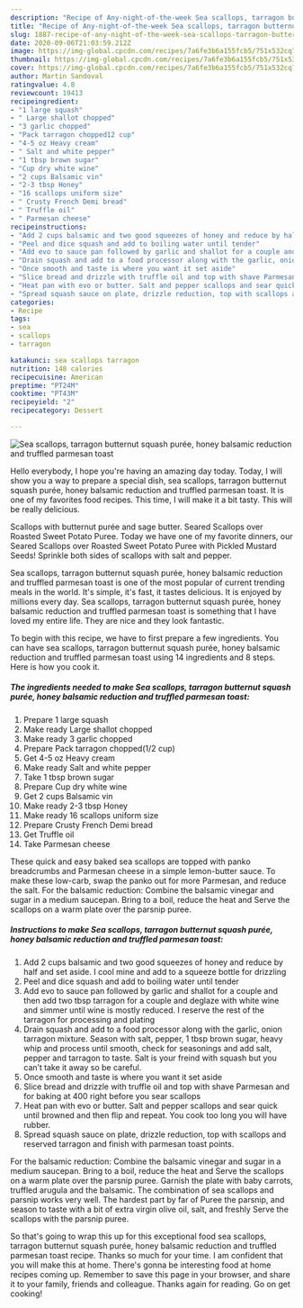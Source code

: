 ```yaml
---
description: "Recipe of Any-night-of-the-week Sea scallops, tarragon butternut squash purée, honey balsamic reduction and truffled parmesan toast"
title: "Recipe of Any-night-of-the-week Sea scallops, tarragon butternut squash purée, honey balsamic reduction and truffled parmesan toast"
slug: 1887-recipe-of-any-night-of-the-week-sea-scallops-tarragon-butternut-squash-puree-honey-balsamic-reduction-and-truffled-parmesan-toast
date: 2020-09-06T21:03:59.212Z
image: https://img-global.cpcdn.com/recipes/7a6fe3b6a155fcb5/751x532cq70/sea-scallops-tarragon-butternut-squash-puree-honey-balsamic-reduction-and-truffled-parmesan-toast-recipe-main-photo.jpg
thumbnail: https://img-global.cpcdn.com/recipes/7a6fe3b6a155fcb5/751x532cq70/sea-scallops-tarragon-butternut-squash-puree-honey-balsamic-reduction-and-truffled-parmesan-toast-recipe-main-photo.jpg
cover: https://img-global.cpcdn.com/recipes/7a6fe3b6a155fcb5/751x532cq70/sea-scallops-tarragon-butternut-squash-puree-honey-balsamic-reduction-and-truffled-parmesan-toast-recipe-main-photo.jpg
author: Martin Sandoval
ratingvalue: 4.8
reviewcount: 19413
recipeingredient:
- "1 large squash"
- " Large shallot chopped"
- "3 garlic chopped"
- "Pack tarragon chopped12 cup"
- "4-5 oz Heavy cream"
- " Salt and white pepper"
- "1 tbsp brown sugar"
- "Cup dry white wine"
- "2 cups Balsamic vin"
- "2-3 tbsp Honey"
- "16 scallops uniform size"
- " Crusty French Demi bread"
- " Truffle oil"
- " Parmesan cheese"
recipeinstructions:
- "Add 2 cups balsamic and two good squeezes of honey and reduce by half and set aside. I cool mine and add to a squeeze bottle for drizzling"
- "Peel and dice squash and add to boiling water until tender"
- "Add evo to sauce pan followed by garlic and shallot for a couple and then add two tbsp tarragon for a couple and deglaze with white wine and simmer until wine is mostly reduced. I reserve the rest of the tarragon for processing and plating"
- "Drain squash and add to a food processor along with the garlic, onion tarragon mixture. Season with salt, pepper, 1 tbsp brown sugar, heavy whip and process until smooth, check for seasonings and add salt, pepper and tarragon to taste. Salt is your freind with squash but you can’t take it away so be careful."
- "Once smooth and taste is where you want it set aside"
- "Slice bread and drizzle with truffle oil and top with shave Parmesan and for baking at 400 right before you sear scallops"
- "Heat pan with evo or butter. Salt and pepper scallops and sear quick until browned and then flip and repeat. You cook too long you will have rubber."
- "Spread squash sauce on plate, drizzle reduction, top with scallops and reserved tarragon and finish with parmesan toast points."
categories:
- Recipe
tags:
- sea
- scallops
- tarragon

katakunci: sea scallops tarragon 
nutrition: 148 calories
recipecuisine: American
preptime: "PT24M"
cooktime: "PT43M"
recipeyield: "2"
recipecategory: Dessert

---
```



![Sea scallops, tarragon butternut squash purée, honey balsamic reduction and truffled parmesan toast](https://img-global.cpcdn.com/recipes/7a6fe3b6a155fcb5/751x532cq70/sea-scallops-tarragon-butternut-squash-puree-honey-balsamic-reduction-and-truffled-parmesan-toast-recipe-main-photo.jpg)

Hello everybody, I hope you're having an amazing day today. Today, I will show you a way to prepare a special dish, sea scallops, tarragon butternut squash purée, honey balsamic reduction and truffled parmesan toast. It is one of my favorites food recipes. This time, I will make it a bit tasty. This will be really delicious.

Scallops with butternut purée and sage butter. Seared Scallops over Roasted Sweet Potato Puree. Today we have one of my favorite dinners, our Seared Scallops over Roasted Sweet Potato Puree with Pickled Mustard Seeds! Sprinkle both sides of scallops with salt and pepper.

Sea scallops, tarragon butternut squash purée, honey balsamic reduction and truffled parmesan toast is one of the most popular of current trending meals in the world. It's simple, it's fast, it tastes delicious. It is enjoyed by millions every day. Sea scallops, tarragon butternut squash purée, honey balsamic reduction and truffled parmesan toast is something that I have loved my entire life. They are nice and they look fantastic.


To begin with this recipe, we have to first prepare a few ingredients. You can have sea scallops, tarragon butternut squash purée, honey balsamic reduction and truffled parmesan toast using 14 ingredients and 8 steps. Here is how you cook it.

<!--inarticleads1-->

##### The ingredients needed to make Sea scallops, tarragon butternut squash purée, honey balsamic reduction and truffled parmesan toast:

1. Prepare 1 large squash
1. Make ready  Large shallot chopped
1. Make ready 3 garlic chopped
1. Prepare Pack tarragon chopped(1/2 cup)
1. Get 4-5 oz Heavy cream
1. Make ready  Salt and white pepper
1. Take 1 tbsp brown sugar
1. Prepare Cup dry white wine
1. Get 2 cups Balsamic vin
1. Make ready 2-3 tbsp Honey
1. Make ready 16 scallops uniform size
1. Prepare  Crusty French Demi bread
1. Get  Truffle oil
1. Take  Parmesan cheese


These quick and easy baked sea scallops are topped with panko breadcrumbs and Parmesan cheese in a simple lemon-butter sauce. To make these low-carb, swap the panko out for more Parmesan, and reduce the salt. For the balsamic reduction: Combine the balsamic vinegar and sugar in a medium saucepan. Bring to a boil, reduce the heat and Serve the scallops on a warm plate over the parsnip puree. 

<!--inarticleads2-->

##### Instructions to make Sea scallops, tarragon butternut squash purée, honey balsamic reduction and truffled parmesan toast:

1. Add 2 cups balsamic and two good squeezes of honey and reduce by half and set aside. I cool mine and add to a squeeze bottle for drizzling
1. Peel and dice squash and add to boiling water until tender
1. Add evo to sauce pan followed by garlic and shallot for a couple and then add two tbsp tarragon for a couple and deglaze with white wine and simmer until wine is mostly reduced. I reserve the rest of the tarragon for processing and plating
1. Drain squash and add to a food processor along with the garlic, onion tarragon mixture. Season with salt, pepper, 1 tbsp brown sugar, heavy whip and process until smooth, check for seasonings and add salt, pepper and tarragon to taste. Salt is your freind with squash but you can’t take it away so be careful.
1. Once smooth and taste is where you want it set aside
1. Slice bread and drizzle with truffle oil and top with shave Parmesan and for baking at 400 right before you sear scallops
1. Heat pan with evo or butter. Salt and pepper scallops and sear quick until browned and then flip and repeat. You cook too long you will have rubber.
1. Spread squash sauce on plate, drizzle reduction, top with scallops and reserved tarragon and finish with parmesan toast points.


For the balsamic reduction: Combine the balsamic vinegar and sugar in a medium saucepan. Bring to a boil, reduce the heat and Serve the scallops on a warm plate over the parsnip puree. Garnish the plate with baby carrots, truffled arugula and the balsamic. The combination of sea scallops and parsnip works very well. The hardest part by far of Puree the parsnip, and season to taste with a bit of extra virgin olive oil, salt, and freshly Serve the scallops with the parsnip puree. 

So that's going to wrap this up for this exceptional food sea scallops, tarragon butternut squash purée, honey balsamic reduction and truffled parmesan toast recipe. Thanks so much for your time. I am confident that you will make this at home. There's gonna be interesting food at home recipes coming up. Remember to save this page in your browser, and share it to your family, friends and colleague. Thanks again for reading. Go on get cooking!
